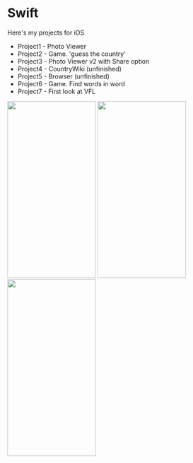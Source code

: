# Swift
Here's my projects for iOS
- Project1 - Photo Viewer
- Project2 - Game. 'guess the country'
- Project3 - Photo Viewer v2 with Share option
- Project4 - CountryWiki (unfinished)
- Project5 - Browser (unfinished)
- Project6 - Game. Find words in word
- Project7 - First look at VFL

<img src="https://github.com/MatveyGarbuzov/Swift/blob/main/Project1/Example.gif" width="200" height="400" />  <img src="https://github.com/MatveyGarbuzov/Swift/blob/main/Project2/Example.gif" width="200" height="400" />  <img src="https://github.com/MatveyGarbuzov/Swift/blob/main/Project3/ExampleProject3.gif" width="200" height="400" />  
